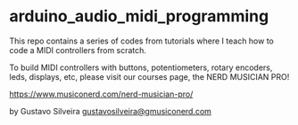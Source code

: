 # arduino_audio_midi_programming

This repo contains a series of codes from tutorials where I teach how to code a MIDI controllers from scratch.

To build MIDI controllers with buttons, potentiometers, rotary encoders, leds, displays, etc, please visit our courses page, the NERD MUSICIAN PRO!

https://www.musiconerd.com/nerd-musician-pro/

by Gustavo Silveira
gustavosilveira@gmusiconerd.com